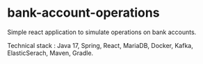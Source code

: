 # bank-account-operations

Simple react application to simulate operations on bank accounts.

Technical stack : Java 17, Spring, React, MariaDB, Docker, Kafka, ElasticSerach, Maven, Gradle.
